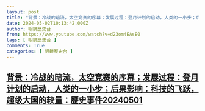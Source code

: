 ```yaml
---
layout: post
title: "背景：冷战的暗流，太空竞赛的序幕；发展过程：登月计划的启动，人类的一小步；后果影响：科技的飞跃，超级大国的较量：歷史事件20240501"
date: 2024-05-02T10:13:42.000Z
author: 明鏡歷史台
from: https://www.youtube.com/watch?v=d23om4EAsE0
tags: [ 明鏡歷史台 ]
comments: True
categories: [ 明鏡歷史台 ]
---
```

<!--1714644822000-->
[背景：冷战的暗流，太空竞赛的序幕；发展过程：登月计划的启动，人类的一小步；后果影响：科技的飞跃，超级大国的较量：歷史事件20240501](https://www.youtube.com/watch?v=d23om4EAsE0)
------

<div>

</div>
